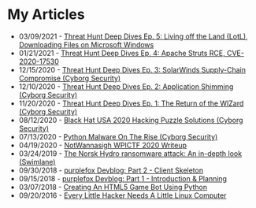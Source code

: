 # My Articles

* 03/09/2021 - [Threat Hunt Deep Dives Ep. 5: Living off the Land (LotL), Downloading Files on Microsoft Windows](https://www.cyborgsecurity.com/cyborg_labs/living-off-the-land-downloading-files-on-microsoft-windows/)
* 01/21/2021 - [Threat Hunt Deep Dives Ep. 4: Apache Struts RCE, CVE-2020-17530](https://www.cyborgsecurity.com/cyborg_labs/threat-hunt-deep-dives-apache-struts-rce-cve-2020-17530/)
* 12/15/2020 - [Threat Hunt Deep Dives Ep. 3: SolarWinds Supply-Chain Compromise (Cyborg Security)](https://www.cyborgsecurity.com/cyborg_labs/threat-hunt-deep-dives-solarwinds-supply-chain-compromise-solorigate-sunburst-backdoor/)
* 12/10/2020 - [Threat Hunt Deep Dives Ep. 2: Application Shimming (Cyborg Security)](https://www.cyborgsecurity.com/cyborg_labs/threat-hunt-deep-dives-application-shimming/)
* 11/20/2020 - [Threat Hunt Deep Dives Ep. 1: The Return of the WIZard (Cyborg Security)](https://www.cyborgsecurity.com/cyborg_labs/threat-hunt-deep-dives-episode-1/)
* 08/12/2020 - [Black Hat USA 2020 Hacking Puzzle Solutions (Cyborg Security)](https://www.cyborgsecurity.com/black-hat-usa-2020-hacking-puzzle-solutions/)
* 07/13/2020 - [Python Malware On The Rise (Cyborg Security)](https://www.cyborgsecurity.com/python-malware-on-the-rise/)
* 04/19/2020 - [NotWannasigh WPICTF 2020 Writeup](articles/04-notwannasigh-wpictf-2020-writeup.md)
* 03/24/2019 - [The Norsk Hydro ransomware attack: An in-depth look (Swimlane)](https://swimlane.com/blog/norsk-hydro-ransomware-attack/)
* 09/30/2018 - [purplefox Devblog: Part 2 - Client Skeleton](articles/03-purplefox-devblog-part-2.md)
* 09/15/2018 - [purplefox Devblog: Part 1 - Introduction & Planning](articles/02-purplefox-devblog-part-1.md)
* 03/07/2018 - [Creating An HTML5 Game Bot Using Python](articles/01-stabbybot.md)
* 09/20/2016 - [Every Little Hacker Needs A Little Linux Computer](articles/00-little-hacker.md)
